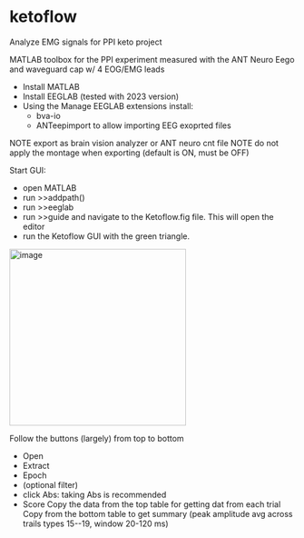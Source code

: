# ketoflow
Analyze EMG signals for PPI keto project

MATLAB toolbox for the PPI experiment measured with the ANT Neuro Eego and waveguard cap w/ 4 EOG/EMG leads

* Install MATLAB
* Install EEGLAB (tested with 2023 version)
* Using the Manage EEGLAB extensions install:
  - bva-io
  - ANTeepimport
  to allow importing EEG exoprted files

NOTE export as brain vision analyzer or ANT neuro cnt file
NOTE do not apply the montage when exporting (default is ON, must be OFF)

Start GUI:
- open MATLAB
- run >>addpath(<EEGLAB folder>)
- run >>eeglab
- run >>guide and navigate to the Ketoflow.fig file. This will open the editor
- run the Ketoflow GUI with the green triangle.

<img width="311" alt="image" src="https://github.com/user-attachments/assets/87f3c634-2741-40fd-996c-3a63200c2561">

Follow the buttons (largely) from top to bottom
- Open
- Extract
- Epoch
- (optional filter)
- click Abs: taking Abs is recommended
- Score
Copy the data from the top table for getting dat from each trial
Copy from the bottom table to get summary (peak amplitude avg across trails types 15--19, window 20-120 ms)
